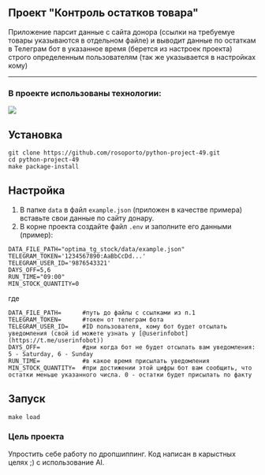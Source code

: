 ## Проект "Контроль остатков товара"
Приложение парсит данные с сайта донора (ссылки на требуемуе товары указываются в отдельном файле) и выводит данные по остаткам в Телеграм бот в указанное время (берется из настроек проекта) строго определенным пользователям (так же указывается в настройках кому)
<hr>

### В проекте использованы технологии:
![](https://img.shields.io/badge/language-python-blue)

## Установка
```
git clone https://github.com/rosoporto/python-project-49.git
cd python-project-49
make package-install
```

## Настройка
1. В папке `data` в файл `example.json` (приложен в качестве примера) вставьте свои данные по сайту донару.
2. В корне проекта создайте файл `.env` и заполните его данными (пример):
```
DATA_FILE_PATH="optima_tg_stock/data/example.json"
TELEGRAM_TOKEN='1234567890:AaBbCcDd...'
TELEGRAM_USER_ID='9876543321'
DAYS_OFF=5,6
RUN_TIME="09:00"
MIN_STOCK_QUANTITY=0 
```
где
```
DATA_FILE_PATH=      #путь до файлы с ссылками из п.1
TELEGRAM_TOKEN=      #токен от телеграм бота
TELEGRAM_USER_ID=    #ID пользователя, кому бот будет отсылать уведомления (свой id можете узнать у [@userinfobot](https://t.me/userinfobot))
DAYS_OFF=            #дни когда бот не будет отсылать вам уведомления: 5 - Saturday, 6 - Sunday
RUN_TIME=            #в какое время присылать уведомления
MIN_STOCK_QUANTITY=  #при достижении этой цифры бот вам сообщить, что остатки меньше указанного числа. 0 - остатки будет присылать по факту
```

## Запуск
```
make load
```

### Цель проекта
Упростить себе работу по дропшиппинг.
Код написан в карыстных целях ;) c использование AI.